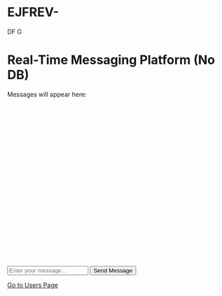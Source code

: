 # EJFREV-
DF G
<!DOCTYPE html>
<html lang="en">
<head>
    <meta charset="UTF-8">
    <meta name="viewport" content="width=device-width, initial-scale=1.0">
    <title>Multi-Page Messaging Platform</title>
    <script src="https://cdn.tailwindcss.com"></script>
    <link href="https://fonts.googleapis.com/css2?family=Inter:wght@400;600&display=swap" rel="stylesheet">
    <style>
        body {
            font-family: 'Inter', sans-serif;
        }
        .message {
             border-radius: 0.5rem;
             padding: 0.75rem;
             margin-bottom: 0.5rem;
             background-color: #f0f0f0;
             color: #333;
             max-width: 80%;
             word-wrap: break-word;
        }
        .message.sent {
            background-color: #e0f7fa;
            color: #00838f;
            margin-left: auto;
            text-align: right;
        }
        .message.received {
            background-color: #f0f4c3;
            color: #6d4c41;
            margin-right: auto;
            text-align: left;
        }
    </style>
</head>
<body class="bg-gray-100 flex flex-col items-center justify-start min-h-screen py-10">
    <h1 class="text-3xl font-semibold text-blue-600 mb-8">Real-Time Messaging Platform (No DB)</h1>
    <div id="message-container" class="bg-white rounded-lg shadow-md p-6 w-full max-w-2xl mb-6 space-y-4 overflow-y-auto" style="height: 400px;">
        <p class="text-gray-700">Messages will appear here:</p>
    </div>
    <div id="typing-indicator" class="w-full max-w-2xl mb-2 text-gray-500 italic">
    </div>
    <form id="message-form" class="w-full max-w-2xl flex flex-col sm:flex-row gap-3 p-4">
        <input type="text" id="message-input" placeholder="Enter your message..." required
               class="flex-1 rounded-md border-gray-300 shadow-sm focus:border-blue-500 focus:ring-blue-500 p-4" />
        <button type="submit" class="bg-blue-500 hover:bg-blue-600 text-white rounded-md shadow-md py-4 px-6
                       transition duration-300 ease-in-out font-semibold">Send Message</button>
    </form>
    <div class="mt-4">
        <a href="users.html" class="bg-green-500 hover:bg-green-700 text-white font-bold py-2 px-4 rounded">Go to Users Page</a>
    </div>
  <script src="https://cdn.socket.io/4.3.2/socket.io.min.js"></script>
    <script>
  const messageForm = document.getElementById('message-form');
        const messageInput = document.getElementById('message-input');
        const messageContainer = document.getElementById('message-container');
        const typingIndicator = document.getElementById('typing-indicator');
        const socket = io();
        const userId = `user-${Math.random().toString(36).substring(7)}`;
        let isTyping = false;
        let typingTimeout;

   function createMessageElement(text, type) {
            const messageElement = document.createElement('div');
            messageElement.classList.add('message', type);
            messageElement.textContent = text;
            return messageElement;
        }

   function addMessageToContainer(messageElement) {
            messageContainer.appendChild(messageElement);
            messageContainer.scrollTop = messageContainer.scrollHeight;
        }

   messageForm.addEventListener('submit', (event) => {
            event.preventDefault();
            const messageText = messageInput.value.trim();
            if (messageText === '') return;
            const messageElement = createMessageElement(messageText, 'sent');
            addMessageToContainer(messageElement);
            socket.emit('message', { senderId: userId, text: messageText });
            storeMessage(userId, messageText, 'sent');
            messageInput.value = '';
            isTyping = false;
            socket.emit('typing', { senderId: userId, isTyping: false });
            typingIndicator.textContent = '';
        });

 messageInput.addEventListener('input', () => {
            if (messageInput.value.trim() && !isTyping) {
                isTyping = true;
                socket.emit('typing', { senderId: userId, isTyping: true });
                typingIndicator.textContent = 'You are typing...';
                typingTimeout = setTimeout(() => {
                    isTyping = false;
                    socket.emit('typing', { senderId: userId, isTyping: false });
                    typingIndicator.textContent = '';
                }, 2000);
            } else if (!messageInput.value.trim() && isTyping) {
                isTyping = false;
                socket.emit('typing', { senderId: userId, isTyping: false });
                typingIndicator.textContent = '';
                clearTimeout(typingTimeout);
            }
        });
   socket.on('message', (data) => {
            if (data.senderId !== userId) {
                const messageElement = createMessageElement(data.text, 'received');
                addMessageToContainer(messageElement);
                storeMessage(data.senderId, data.text, 'received');
            }
        });
socket.on('typing', (data) => {
            if (data.senderId !== userId) {
                typingIndicator.textContent = data.isTyping ? `${data.senderId} is typing...` : '';
            }
        });

  function loadMessages() {
            const storedMessages = localStorage.getItem('messages');
            if (storedMessages) {
                try {
                    const messages = JSON.parse(storedMessages);
                    messageContainer.innerHTML = '';
                    messages.forEach(message => {
                        const messageElement = createMessageElement(message.text, message.sender === userId ? 'sent' : 'received');
                        addMessageToContainer(messageElement);
                    });
                } catch (error) {
                    console.error('Error parsing stored messages:', error);
                    localStorage.removeItem('messages');
                }
            }
        }

  function storeMessage(sender, text, type) {
            let messages = [];
            const storedMessages = localStorage.getItem('messages');
            if (storedMessages) {
                try{
                    messages = JSON.parse(storedMessages);
                } catch(e){
                    console.error("Error parsing stored messages", e);
                    localStorage.removeItem('messages');
                }
            }
            messages.push({ sender, text, type, timestamp: new Date().toISOString() });
            localStorage.setItem('messages', JSON.stringify(messages));
        }
        loadMessages();
    </script>
</body>
</html>
